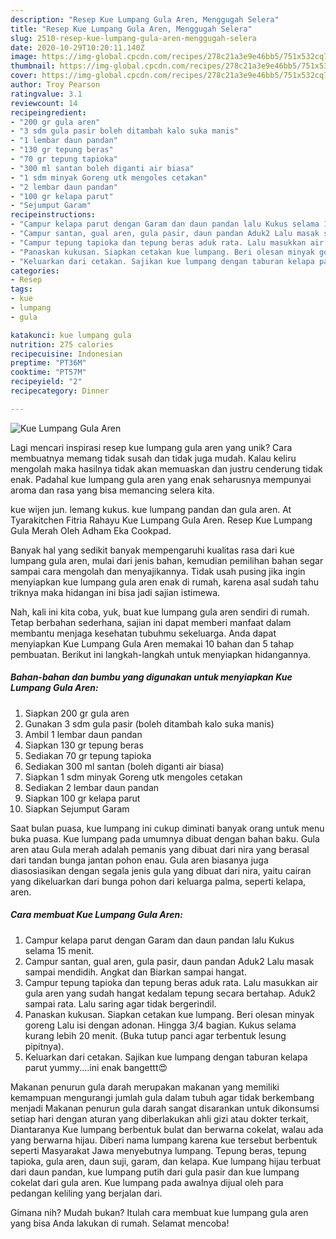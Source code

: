 ```yaml
---
description: "Resep Kue Lumpang Gula Aren, Menggugah Selera"
title: "Resep Kue Lumpang Gula Aren, Menggugah Selera"
slug: 2510-resep-kue-lumpang-gula-aren-menggugah-selera
date: 2020-10-29T10:20:11.140Z
image: https://img-global.cpcdn.com/recipes/278c21a3e9e46bb5/751x532cq70/kue-lumpang-gula-aren-foto-resep-utama.jpg
thumbnail: https://img-global.cpcdn.com/recipes/278c21a3e9e46bb5/751x532cq70/kue-lumpang-gula-aren-foto-resep-utama.jpg
cover: https://img-global.cpcdn.com/recipes/278c21a3e9e46bb5/751x532cq70/kue-lumpang-gula-aren-foto-resep-utama.jpg
author: Troy Pearson
ratingvalue: 3.1
reviewcount: 14
recipeingredient:
- "200 gr gula aren"
- "3 sdm gula pasir boleh ditambah kalo suka manis"
- "1 lembar daun pandan"
- "130 gr tepung beras"
- "70 gr tepung tapioka"
- "300 ml santan boleh diganti air biasa"
- "1 sdm minyak Goreng utk mengoles cetakan"
- "2 lembar daun pandan"
- "100 gr kelapa parut"
- "Sejumput Garam"
recipeinstructions:
- "Campur kelapa parut dengan Garam dan daun pandan lalu Kukus selama 15 menit."
- "Campur santan, gual aren, gula pasir, daun pandan Aduk2 Lalu masak sampai mendidih. Angkat dan Biarkan sampai hangat."
- "Campur tepung tapioka dan tepung beras aduk rata. Lalu masukkan air gula aren yang sudah hangat kedalam tepung secara bertahap. Aduk2 sampai rata. Lalu saring agar tidak bergerindil."
- "Panaskan kukusan. Siapkan cetakan kue lumpang. Beri olesan minyak goreng Lalu isi dengan adonan. Hingga 3/4 bagian. Kukus selama kurang lebih 20 menit. (Buka tutup panci agar terbentuk lesung pipitnya)."
- "Keluarkan dari cetakan. Sajikan kue lumpang dengan taburan kelapa parut yummy....ini enak bangettt😍"
categories:
- Resep
tags:
- kue
- lumpang
- gula

katakunci: kue lumpang gula 
nutrition: 275 calories
recipecuisine: Indonesian
preptime: "PT36M"
cooktime: "PT57M"
recipeyield: "2"
recipecategory: Dinner

---
```



![Kue Lumpang Gula Aren](https://img-global.cpcdn.com/recipes/278c21a3e9e46bb5/751x532cq70/kue-lumpang-gula-aren-foto-resep-utama.jpg)

Lagi mencari inspirasi resep kue lumpang gula aren yang unik? Cara membuatnya memang tidak susah dan tidak juga mudah. Kalau keliru mengolah maka hasilnya tidak akan memuaskan dan justru cenderung tidak enak. Padahal kue lumpang gula aren yang enak seharusnya mempunyai aroma dan rasa yang bisa memancing selera kita.

kue wijen jun. lemang kukus. kue lumpang pandan dan gula aren. At Tyarakitchen Fitria Rahayu Kue Lumpang Gula Aren. Resep Kue Lumpang Gula Merah Oleh Adham Eka Cookpad.

Banyak hal yang sedikit banyak mempengaruhi kualitas rasa dari kue lumpang gula aren, mulai dari jenis bahan, kemudian pemilihan bahan segar sampai cara mengolah dan menyajikannya. Tidak usah pusing jika ingin menyiapkan kue lumpang gula aren enak di rumah, karena asal sudah tahu triknya maka hidangan ini bisa jadi sajian istimewa.


Nah, kali ini kita coba, yuk, buat kue lumpang gula aren sendiri di rumah. Tetap berbahan sederhana, sajian ini dapat memberi manfaat dalam membantu menjaga kesehatan tubuhmu sekeluarga. Anda dapat menyiapkan Kue Lumpang Gula Aren memakai 10 bahan dan 5 tahap pembuatan. Berikut ini langkah-langkah untuk menyiapkan hidangannya.

<!--inarticleads1-->

##### Bahan-bahan dan bumbu yang digunakan untuk menyiapkan Kue Lumpang Gula Aren:

1. Siapkan 200 gr gula aren
1. Gunakan 3 sdm gula pasir (boleh ditambah kalo suka manis)
1. Ambil 1 lembar daun pandan
1. Siapkan 130 gr tepung beras
1. Sediakan 70 gr tepung tapioka
1. Sediakan 300 ml santan (boleh diganti air biasa)
1. Siapkan 1 sdm minyak Goreng utk mengoles cetakan
1. Sediakan 2 lembar daun pandan
1. Siapkan 100 gr kelapa parut
1. Siapkan Sejumput Garam


Saat bulan puasa, kue lumpang ini cukup diminati banyak orang untuk menu buka puasa. Kue lumpang pada umumnya dibuat dengan bahan baku. Gula aren atau Gula merah adalah pemanis yang dibuat dari nira yang berasal dari tandan bunga jantan pohon enau. Gula aren biasanya juga diasosiasikan dengan segala jenis gula yang dibuat dari nira, yaitu cairan yang dikeluarkan dari bunga pohon dari keluarga palma, seperti kelapa, aren. 

<!--inarticleads2-->

##### Cara membuat Kue Lumpang Gula Aren:

1. Campur kelapa parut dengan Garam dan daun pandan lalu Kukus selama 15 menit.
1. Campur santan, gual aren, gula pasir, daun pandan Aduk2 Lalu masak sampai mendidih. Angkat dan Biarkan sampai hangat.
1. Campur tepung tapioka dan tepung beras aduk rata. Lalu masukkan air gula aren yang sudah hangat kedalam tepung secara bertahap. Aduk2 sampai rata. Lalu saring agar tidak bergerindil.
1. Panaskan kukusan. Siapkan cetakan kue lumpang. Beri olesan minyak goreng Lalu isi dengan adonan. Hingga 3/4 bagian. Kukus selama kurang lebih 20 menit. (Buka tutup panci agar terbentuk lesung pipitnya).
1. Keluarkan dari cetakan. Sajikan kue lumpang dengan taburan kelapa parut yummy....ini enak bangettt😍


Makanan penurun gula darah merupakan makanan yang memiliki kemampuan mengurangi jumlah gula dalam tubuh agar tidak berkembang menjadi Makanan penurun gula darah sangat disarankan untuk dikonsumsi setiap hari dengan aturan yang diberlakukan ahli gizi atau dokter terkait, Diantaranya Kue lumpang berbentuk bulat dan berwarna cokelat, walau ada yang berwarna hijau. Diberi nama lumpang karena kue tersebut berbentuk seperti Masyarakat Jawa menyebutnya lumpang. Tepung beras, tepung tapioka, gula aren, daun suji, garam, dan kelapa. Kue lumpang hijau terbuat dari daun pandan, kue lumpang putih dari gula pasir dan kue lumpang cokelat dari gula aren. Kue lumpang pada awalnya dijual oleh para pedangan keliling yang berjalan dari. 

Gimana nih? Mudah bukan? Itulah cara membuat kue lumpang gula aren yang bisa Anda lakukan di rumah. Selamat mencoba!
